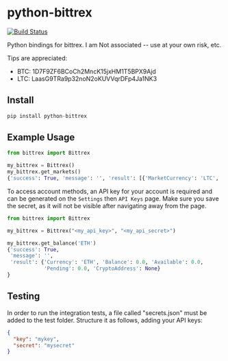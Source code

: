 python-bittrex  
==============

[![Build Status](https://travis-ci.org/ericsomdahl/python-bittrex.svg?branch=travis-setup)](https://travis-ci.org/ericsomdahl/python-bittrex)

Python bindings for bittrex.  I am Not associated -- use at your own risk, etc.

Tips are appreciated:
* BTC: 1D7F9ZF6BCoCh2MncK15jxHM1T5BPX9Ajd
* LTC: LaasG9TRa9p32noN2oKUVVqrDFp4Ja1NK3


Install
-------

```python
pip install python-bittrex
```

Example Usage
-------------

```python
from bittrex import Bittrex

my_bittrex = Bittrex()
my_bittrex.get_markets()
{'success': True, 'message': '', 'result': [{'MarketCurrency': 'LTC', ...
```

To access account methods, an API key for your account is required and can be 
generated on the `Settings` then `API Keys` page. 
Make sure you save the secret, as it will not be visible 
after navigating away from the page. 

```python
from bittrex import Bittrex

my_bittrex = Bittrex("<my_api_key>", "<my_api_secret>")

my_bittrex.get_balance('ETH')
{'success': True, 
 'message': '',
 'result': {'Currency': 'ETH', 'Balance': 0.0, 'Available': 0.0, 
            'Pending': 0.0, 'CryptoAddress': None}
}
```


Testing
-------


In order to run the integration tests, a file called "secrets.json" must be added to the test folder.
Structure it as follows, adding your API keys:

```json
{
  "key": "mykey",
  "secret": "mysecret"
}
```
